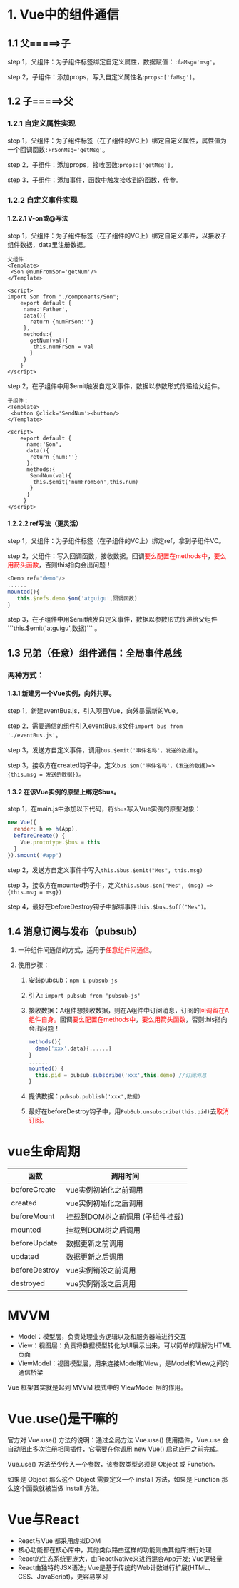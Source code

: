 # 1. Vue中的组件通信

## 1.1 父=====>子

step 1，父组件：为子组件标签绑定自定义属性，数据赋值：`:faMsg='msg'`。

step 2，子组件：添加props，写入自定义属性名:`props:['faMsg']`。

## 1.2 子=====>父

### 1.2.1 自定义属性实现

step 1，父组件：为子组件标签（在子组件的VC上）绑定自定义属性，属性值为一个回调函数`:FrSonMsg='getMsg'`。

step 2，子组件：添加props，接收函数:`props:['getMsg']`。

step 3，子组件：添加事件，函数中触发接收到的函数，传参。

### 1.2.2 自定义事件实现

#### 1.2.2.1 V-on或@写法

step 1，父组件：为子组件标签（在子组件的VC上）绑定自定义事件，以接收子组件数据，data里注册数据。

```vue
父组件：
<Template>
 <Son @numFromSon='getNum'/>
</Template>
    
<script>
import Son from "./components/Son";
    export default {
     name:'Father',
     data(){
       return {numFrSon:''}
     },
     methods:{
       getNum(val){
        this.numFrSon = val
       }
     }
    }
</script>
```

step 2，在子组件中用$emit触发自定义事件，数据以参数形式传递给父组件。

```vue
子组件：
<Template>
 <button @click='SendNum'><button/>
</Template>
    
<script>
    export default {
      name:'Son',
      data(){
       return {num:''}
      },
      methods:{
       SendNum(val){
        this.$emit('numFromSon',this.num)
       }
      }
     }
</script>
```

#### 1.2.2.2 ref写法（更灵活）

step 1，父组件：为子组件标签（在子组件的VC上）绑定ref，拿到子组件VC。

step 2，父组件：写入回调函数，接收数据。回调<span style="color:red">要么配置在methods中</span>，<span style="color:red">要么用箭头函数</span>，否则this指向会出问题！

```js
<Demo ref="demo"/>
......
mounted(){
   this.$refs.demo.$on('atguigu',回调函数)
}
```

step 3，在子组件中用$emit触发自定义事件，数据以参数形式传递给父组件```this.$emit('atguigu',数据)```	。

## 1.3 兄弟（任意）组件通信：全局事件总线

### 两种方式：

#### 1.3.1 新建另一个Vue实例，向外共享。

step 1，新建eventBus.js，引入项目Vue，向外暴露新的Vue。

step 2，需要通信的组件引入eventBus.js文件`import bus from './eventBus.js'`。

step 3，发送方自定义事件，调用`bus.$emit('事件名称'，发送的数据)`。

step 3，接收方在created钩子中，定义`bus.$on('事件名称'，(发送的数据)=>{this.msg = 发送的数据})`。

#### 1.3.2 在该Vue实例的原型上绑定$bus。

step 1，在main.js中添加以下代码，将`$bus`写入Vue实例的原型对象：

```js
new Vue({
  render: h => h(App),
  beforeCreate() {
    Vue.prototype.$bus = this
  }
}).$mount('#app')

```

step 2，发送方自定义事件中写入`this.$bus.$emit("Mes", this.msg)`

step 3，接收方在mounted钩子中，定义`this.$bus.$on("Mes", (msg) => {this.msg = msg})`

step 4，最好在beforeDestroy钩子中解绑事件`this.$bus.$off("Mes")`。



## 1.4 消息订阅与发布（pubsub）

1. 一种组件间通信的方式，适用于<span style="color:red">任意组件间通信</span>。

2. 使用步骤：

   1. 安装pubsub：```npm i pubsub-js```

   2. 引入: ```import pubsub from 'pubsub-js'```

   3. 接收数据：A组件想接收数据，则在A组件中订阅消息，订阅的<span style="color:red">回调留在A组件自身。</span>回调<span style="color:red">要么配置在methods中</span>，<span style="color:red">要么用箭头函数</span>，否则this指向会出问题！

      ```js
      methods(){
        demo('xxx',data){......}
      }
      ......
      mounted() {
        this.pid = pubsub.subscribe('xxx',this.demo) //订阅消息
      }
      ```

   4. 提供数据：```pubsub.publish('xxx',数据)```

   5. 最好在beforeDestroy钩子中，用```PubSub.unsubscribe(this.pid)```去<span style="color:red">取消订阅。</span>



# vue生命周期

| 函数          | 调用时间                         |
| ------------- | -------------------------------- |
| beforeCreate  | vue实例初始化之前调用            |
| created       | vue实例初始化之后调用            |
| beforeMount   | 挂载到DOM树之前调用 (子组件挂载) |
| mounted       | 挂载到DOM树之后调用              |
| beforeUpdate  | 数据更新之前调用                 |
| updated       | 数据更新之后调用                 |
| beforeDestroy | vue实例销毁之前调用              |
| destroyed     | vue实例销毁之后调用              |

# MVVM

- Model：模型层，负责处理业务逻辑以及和服务器端进行交互
- View：视图层：负责将数据模型转化为UI展示出来，可以简单的理解为HTML页面
- ViewModel：视图模型层，用来连接Model和View，是Model和View之间的通信桥梁

Vue 框架其实就是起到 MVVM 模式中的 ViewModel 层的作用。

# Vue.use()是干嘛的

官方对 Vue.use() 方法的说明：通过全局方法 Vue.use() 使用插件，Vue.use 会自动阻止多次注册相同插件，它需要在你调用 new Vue() 启动应用之前完成。

Vue.use() 方法至少传入一个参数，该参数类型必须是 Object 或 Function。

如果是 Object 那么这个 Object 需要定义一个 install 方法，如果是 Function 那么这个函数就被当做 install 方法。



# Vue与React

- React与Vue 都采用虚拟DOM
- 核心功能都在核心库中，其他类似路由这样的功能则由其他库进行处理
- React的生态系统更庞大，由ReactNative来进行混合App开发; Vue更轻量
- React由独特的JSX语法; Vue是基于传统的Web计数进行扩展(HTML、CSS、JavaScript)，更容易学习



